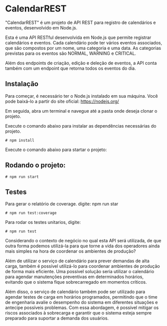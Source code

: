 # CalendarREST
"CalendarREST" é um projeto de API REST para registro de calendários e eventos, desenvolvido em Node.js.

Esta é uma API RESTful desenvolvida em Node.js que permite registrar calendários e eventos. Cada calendário pode ter vários eventos associados, que são compostos por um nome, uma categoria e uma data. As categorias previstas para os eventos são NORMAL, WARNING e CRITICAL.

Além dos endpoints de criação, edição e deleção de eventos, a API conta também com um endpoint que retorna todos os eventos do dia.

## Instalação

Para começar, é necessário ter o Node.js instalado em sua máquina. Você pode baixá-lo a partir do site oficial: https://nodejs.org/

Em seguida, abra um terminal e navegue até a pasta onde deseja clonar o projeto.

Execute o comando abaixo para instalar as dependências necessárias do projeto.

```text
# npm install
```


Execute o comando abaixo para startar o projeto:

## Rodando o projeto:

```text
# npm run start
```

## Testes
Para gerar o relatório de coverage. digite:
npm run star

```text
# npm run test:coverage
```

Para rodar os testes unitarios, digite:

```text
# npm run test
```
 
Considerando o contexto de negócio no qual esta API será utilizada, de que outra forma podemos utilizá-la para que torne a vida dos operadores ainda mais simples na hora de coordenar os ambientes de produção?

Além de utilizar o serviço de calendário para prever demandas de alta carga, também é possível utilizá-lo para coordenar ambientes de produção de forma mais eficiente. Uma possível solução seria utilizar o calendário para agendar manutenções preventivas em determinados horários, evitando que o sistema fique sobrecarregado em momentos críticos.

Além disso, o serviço de calendário também pode ser utilizado para agendar testes de carga em horários programados, permitindo que o time de engenharia avalie o desempenho do sistema em diferentes situações e antecipe possíveis problemas. Com essa abordagem, é possível mitigar os riscos associados à sobrecarga e garantir que o sistema esteja sempre preparado para suportar a demanda dos usuários.

